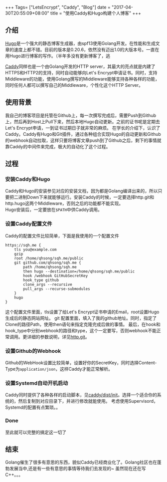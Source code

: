 +++
Tags= ["LetsEncrypt", "Caddy", "Blog"]
date = "2017-04-30T20:55:09+08:00"
title = "使用Caddy和Hugo构建个人博客"
+++

## 介绍

[Hugo](http://gohugo.io/)是一个强大的静态博客生成器，由spf13使用Golang开发。在性能和生成文章的速度上都不错。目前的版本是0.20.6，依然没有迈出1.0的大版本号。一直在用Hugo进行博客的写作。（半年多没有更新博客了，逃

[Caddy](https://caddyserver.com/)同样也是一个由Golang开发的HTTP server，其最大的亮点就是内建了HTTPS和HTTP2的支持，同时自动能够向Let's Encrypt申请证书。同时，支持Middleware的功能，使用Golang撰写的Middleware能够支持各种各样的功能，同时任何人都可以撰写自己的Middleware，个性化这个HTTP Server。  

## 使用背景
我自己的博客项目是托管在Github上，每一次撰写完成后，需要Push到Github上，然后再到Host上Pull下来，然后本地Hugo自动更新。之前的证书呢是定期去Let's Encrypt申请，一到证书过期日子就非常的麻烦。
在学长的介绍下，认识了Caddy。Caddy有Hugo和Git插件，通过各种组合实现Hugo的自动更新和Github的webhook自动拉取，这样只要将博客文章push到了Github之后，剩下的事情就靠Caddy的中间件来完成，极大的自动化了这个过程。

## 过程

### 安装Caddy和Hugo
Caddy和Hugo的安装参见对应的安装文档，因为都是Golang编译出来的，所以只要把二进制Down下来就能够运行。安装Caddy的时候，一定要选择http.git和http.hugo这两个Middleware，否则之后的功能都不能实现。  
Hugo安装后，一定要放在`$PATH`中供Caddy调用。

### 设置Caddy配置文件
Caddy的配置文件比较简单，下面是我使用的一个配置文件
```
https://sqh.me {
    tls you@example.com
    gzip
    root /home/qhsong/sqh.me/public
    git github.com/qhsong/sqh.me {
        path /home/qhsong/sqh.me
        then hugo --destination=/home/qhsong/sqh.me/public
        hook /webhook GitHubSecretKey
        hook_type github
        clone_args --recursive
        pull_args --recurse-submodules
    }
    hugo
}
```
这个配置文件里面，tls设置了给Let's Encrypt证书申请的Email，root设置Hugo生成后的静态网站网址。
git 配置里面，填入了我的github地址。同时，指定了Clone的路径Path，使用then语句来指定克隆完成后做的事情。 
最后，在hook和hook_type中分别webhook的路径和type，这个一定要写，否则webhook不能正常调用。更详细的参数说明，详见[http.git](https://caddyserver.com/docs/http.git)。

### 设置Github的Webhook
Github的WebHook设置比较简单，设置好你的SecretKey，同时选择Content-Type为`application/json`，这样Caddy才能正常解析。

### 设置Systemd自动开机启动
Caddy同时提供了各种各样的启动脚本，见[caddy/dist/init](https://github.com/mholt/caddy/tree/master/dist/init)。选择一个适合你的系统的，然后复制到对应目录下，并进行修改就能使用。
考虑使用Supervisord，Systemd的配置有点繁琐。。

### Done
至此就可以完整的搞定这一切了


## 结束
Golang催生了很多有意思的东西，貌似Caddy已经商业化了。Golang社区也在蓬勃发展当中,还是有一些有意思的事情等待我们去发现的~ 虽然现在还在写C++。。。
